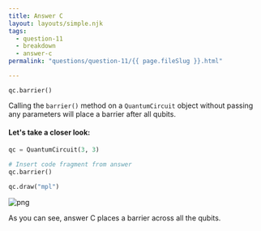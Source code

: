 ```yaml
---
title: Answer C
layout: layouts/simple.njk
tags:
  - question-11
  - breakdown
  - answer-c
permalink: "questions/question-11/{{ page.fileSlug }}.html"

---
```



`qc.barrier()` 

Calling the `barrier()` method on a `QuantumCircuit` object without passing any parameters will place a barrier after all qubits.

#### Let's take a closer look:


```python
qc = QuantumCircuit(3, 3)

# Insert code fragment from answer
qc.barrier()

qc.draw("mpl")
```




    
![png](output_21_0.png)
    



As you can see, answer C places a barrier across all the qubits.